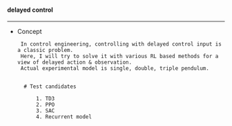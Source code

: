 #### delayed control

---

- Concept


       In control engineering, controlling with delayed control input is a classic problem.
       Here, I will try to solve it with various RL based methods for a view of delayed action & observation. 
       Actual experimental model is single, double, triple pendulum.
       

        # Test candidates 

            1. TD3
            2. PPO
            3. SAC 
            4. Recurrent model


